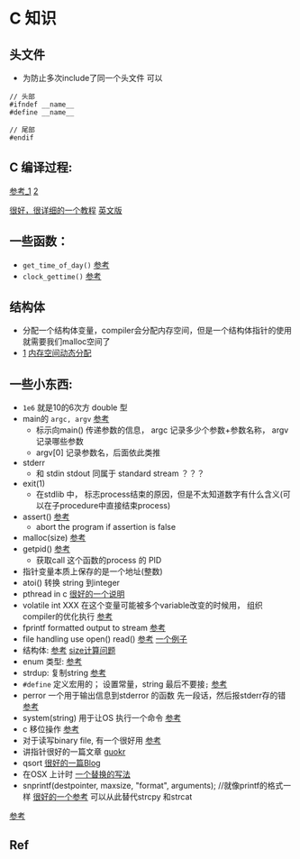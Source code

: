 # C 知识

## 头文件
* 为防止多次include了同一个头文件
可以

```
// 头部
#ifndef __name__
#define __name__

// 尾部
#endif 
```


## C 编译过程: 
[参考_1](http://lxwei.github.io/posts/262.html)  [2](http://blog.csdn.net/microzone/article/details/6707327)

[很好，很详细的一个教程](http://www.ruanyifeng.com/blog/2014/11/compiler.html) [英文版](http://nethack4.org/blog/building-c.html)
## 一些函数：
* `get_time_of_day()`  [参考](http://c.biancheng.net/cpp/html/142.html)
* `clock_gettime()`  [参考](http://www.cnblogs.com/krythur/archive/2013/02/25/2932647.html)

## 结构体
* 分配一个结构体变量，compiler会分配内存空间，但是一个结构体指针的使用就需要我们malloc空间了
* [1](http://www.cnblogs.com/plxx/p/3382588.html)  [内存空间动态分配](http://c.biancheng.net/cpp/html/97.html)

## 一些小东西:
* `1e6` 就是10的6次方 double 型
* main的 `argc, argv` [参考](http://stackoverflow.com/questions/3024197/what-does-int-argc-char-argv-mean)
	* 标示向main() 传递参数的信息， argc 记录多少个参数+参数名称， argv 记录哪些参数 
	* argv[0] 记录参数名，后面依此类推
* stderr
	* 和 stdin stdout 同属于 standard stream ？？？ 
* exit(1)
	* 在stdlib 中， 标志process结束的原因，但是不太知道数字有什么含义(可以在子procedure中直接结束process)
* assert()  [参考](http://man7.org/linux/man-pages/man3/assert.3.html)
	* abort the program if assertion is false
* malloc(size) [参考](http://www.tutorialspoint.com/c_standard_library/c_function_malloc.htm)
* getpid()  [参考](http://man7.org/linux/man-pages/man2/getpid.2.html)
	* 获取call 这个函数的process 的 PID
* 指针变量本质上保存的是一个地址(整数)
* atoi() 转换 string 到integer 
* pthread in c  [很好的一个说明](http://timmurphy.org/2010/05/04/pthreads-in-c-a-minimal-working-example/)
* volatile int XXX   在这个变量可能被多个variable改变的时候用， 组织compiler的优化执行   [参考](http://www.barrgroup.com/Embedded-Systems/How-To/C-Volatile-Keyword)
* fprintf  formatted output to stream   [参考](http://www.tutorialspoint.com/c_standard_library/c_function_fprintf.htm)
* file handling use open() read()    [参考](http://www.gdsw.at/languages/c/programming-bbrown/c_075.htm)  [一个例子](http://www.nenew.net/linux-c-program-open-read-write-example.html)
* 结构体: [参考](https://zh.wikipedia.org/wiki/结构体_(C语言)) [size计算问题](http://blog.csdn.net/myblog_dwh/article/details/13035005)
* enum 类型: [参考](http://stackoverflow.com/questions/1102542/how-to-define-an-enumerated-type-enum-in-c)
* strdup: 复制string [参考](http://c.biancheng.net/cpp/html/166.html)
* `#define` 定义宏用的； 设置常量，string  最后不要接`;` [参考](https://www.techonthenet.com/c_language/constants/create_define.php)
* perror 一个用于输出信息到stderror 的函数  先一段话，然后报stderr存的错 [参考](http://www.cplusplus.com/reference/cstdio/perror/)
* system(string) 用于让OS 执行一个命令  [参考](http://www.tutorialspoint.com/c_standard_library/c_function_system.htm)
* c 移位操作 [参考](http://blog.csdn.net/hgl868/article/details/7058909)
* 对于读写binary file, 有一个很好用 [参考](https://www.codingunit.com/c-tutorial-binary-file-io)
* 讲指针很好的一篇文章 [guokr](http://www.guokr.com/blog/480156/)
* qsort [很好的一篇Blog](http://www.cnblogs.com/ForeverJoker/archive/2013/05/25/qsort-sort.html)
* 在OSX 上计时 [一个替换的写法](https://gist.github.com/jbenet/1087739)
* snprintf(destpointer, maxsize, "format", arguments); //就像printf的格式一样 [很好的一个参考](http://c.biancheng.net/cpp/html/2417.html)   可以从此替代strcpy 和strcat

[参考](http://www.360doc.com/content/11/0302/13/5169677_97428585.shtml)


## Ref 